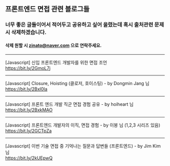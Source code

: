 ## 프론트엔드 면접 관련 블로그들 
### 너무 좋은 글들이어서 적어두고 공유하고 싶어 올렸는데 혹시 출처관련 문제 시 삭제하겠습니다. <br />
#### 삭제 원할 시 zinato@naver.com 으로 연락주세요. 

* * * 
[Javascript] 신입 프론트엔드 개발자를 위한 면접 조언 <br />
<https://bit.ly/2GmoL7j>
* * *
[Javascript] Closure, Hoisting (클로저, 호이스팅) - by Dongmin Jang 님 <br/>
<https://bit.ly/2Bxl0Ia>
* * *
[Javascript] 프론트 엔드 개발 직군 면접 경험 공유 - by hoiheart 님 <br/>
<https://bit.ly/2BxkMAO>
* * *
[Javascript] 프론트엔드 개발자의 이직, 면접 경험 - by 이봉 님 (1,2,3 시리즈 있음) <br/>
<https://bit.ly/2GCTpZa>
* * *
[Javascript] 이번 기술 면접 중 기억나는 질문과 답변들 (프론트엔드) - by Jim Kim 님 <br/>
<https://bit.ly/2kUEpwQ>
